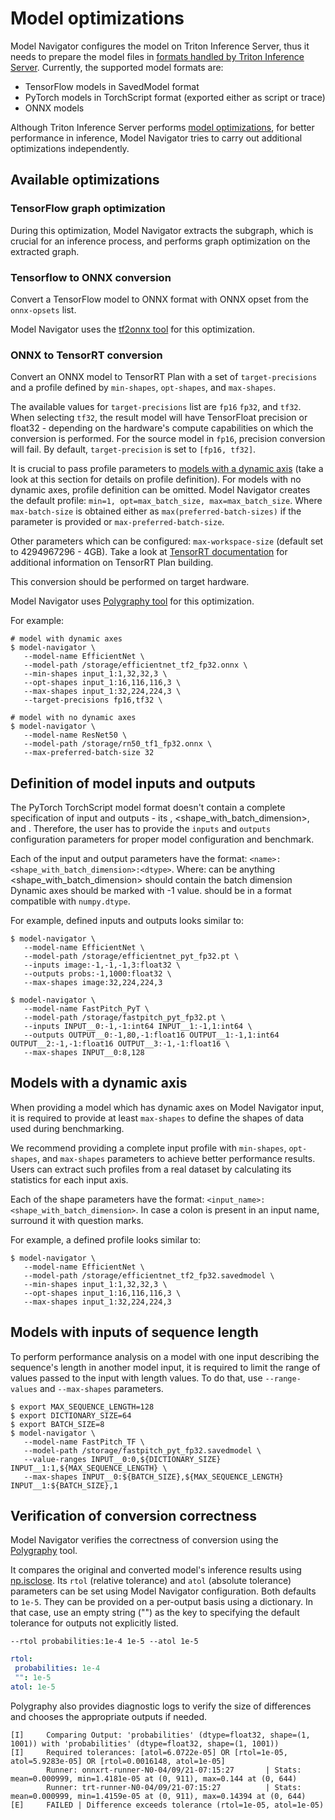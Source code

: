 <!--
Copyright (c) 2021, NVIDIA CORPORATION. All rights reserved.

Licensed under the Apache License, Version 2.0 (the "License");
you may not use this file except in compliance with the License.
You may obtain a copy of the License at

    http://www.apache.org/licenses/LICENSE-2.0

Unless required by applicable law or agreed to in writing, software
distributed under the License is distributed on an "AS IS" BASIS,
WITHOUT WARRANTIES OR CONDITIONS OF ANY KIND, either express or implied.
See the License for the specific language governing permissions and
limitations under the License.
-->
# Model optimizations

Model Navigator configures the model on Triton Inference Server,
thus it needs to prepare the model files in [formats handled by Triton Inference Server](https://github.com/triton-inference-server/server/blob/master/docs/model_repository.md#model-files).
Currently, the supported model formats are:
- TensorFlow models in SavedModel format
- PyTorch models in TorchScript format (exported either as script or trace)
- ONNX models

Although Triton Inference Server performs [model optimizations](https://github.com/triton-inference-server/server/blob/master/docs/optimization.md), for better performance in inference,
Model Navigator tries to carry out additional optimizations independently.

## Available optimizations

### TensorFlow graph optimization

During this optimization, Model Navigator extracts the subgraph, which is crucial for an inference process, and performs graph optimization on the extracted graph.

### Tensorflow to ONNX conversion

Convert a TensorFlow model to ONNX format with ONNX opset from the `onnx-opsets` list.

Model Navigator uses the [tf2onnx tool](https://github.com/onnx/tensorflow-onnx) for this optimization.

### ONNX to TensorRT conversion

Convert an ONNX model to TensorRT Plan with a set of `target-precisions`
and a profile defined by `min-shapes`, `opt-shapes`, and `max-shapes`.

The available values for `target-precisions` list are `fp16` `fp32`, and `tf32`.
When selecting `tf32`, the result model will have TensorFloat precision or float32 -
depending on the hardware's compute capabilities on which the conversion is performed.
For the source model in `fp16`, precision conversion will fail. By default, `target-precision` is set to `[fp16, tf32]`.

It is crucial to pass profile parameters to [models with a dynamic axis](#models-with-dynamic-axis)
(take a look at this section for details on profile definition).
For models with no dynamic axes, profile definition can be omitted. Model Navigator creates the default profile:
`min=1, opt=max_batch_size, max=max_batch_size`. Where `max-batch-size` is obtained either as
`max(preferred-batch-sizes)` if the parameter is provided or `max-preferred-batch-size`.

Other parameters which can be configured: `max-workspace-size` (default set to 4294967296 - 4GB).
Take a look at [TensorRT documentation](https://developer.nvidia.com/tensorrt) for additional information on TensorRT Plan building.

This conversion should be performed on target hardware.

Model Navigator uses [Polygraphy tool](https://github.com/NVIDIA/TensorRT/tree/master/tools/Polygraphy)
for this optimization.

For example:

```shell
# model with dynamic axes
$ model-navigator \
   --model-name EfficientNet \
   --model-path /storage/efficientnet_tf2_fp32.onnx \
   --min-shapes input_1:1,32,32,3 \
   --opt-shapes input_1:16,116,116,3 \
   --max-shapes input_1:32,224,224,3 \
   --target-precisions fp16,tf32 \

# model with no dynamic axes
$ model-navigator \
   --model-name ResNet50 \
   --model-path /storage/rn50_tf1_fp32.onnx \
   --max-preferred-batch-size 32
```

## Definition of model inputs and outputs

The PyTorch TorchScript model format doesn't contain a complete specification of input and outputs - its <name>, <shape_with_batch_dimension>, and <dtype>.
Therefore, the user has to provide the `inputs` and `outputs` configuration parameters for proper model configuration and benchmark.

Each of the input and output parameters have the format: `<name>:<shape_with_batch_dimension>:<dtype>`.
Where:
<name> can be anything
<shape_with_batch_dimension> should contain the batch dimension  Dynamic axes should be marked with -1 value.
<dtype> should be in a format compatible with `numpy.dtype`.

For example, defined inputs and outputs looks similar to:

```shell
$ model-navigator \
   --model-name EfficientNet \
   --model-path /storage/efficientnet_pyt_fp32.pt \
   --inputs image:-1,-1,-1,3:float32 \
   --outputs probs:-1,1000:float32 \
   --max-shapes image:32,224,224,3
```

```shell
$ model-navigator \
   --model-name FastPitch_PyT \
   --model-path /storage/fastpitch_pyt_fp32.pt \
   --inputs INPUT__0:-1,-1:int64 INPUT__1:-1,1:int64 \
   --outputs OUTPUT__0:-1,80,-1:float16 OUTPUT__1:-1,1:int64 OUTPUT__2:-1,-1:float16 OUTPUT__3:-1,-1:float16 \
   --max-shapes INPUT__0:8,128
```
## Models with a dynamic axis

When providing a model which has dynamic axes on Model Navigator input, it is required to provide at least `max-shapes`
to define the shapes of data used during benchmarking.

We recommend providing a complete input profile with `min-shapes`, `opt-shapes`, and `max-shapes` parameters to achieve better performance results.
Users can extract such profiles from a real dataset by calculating its statistics for each input axis.

Each of the shape parameters have the format: `<input_name>:<shape_with_batch_dimension>`.
In case a colon is present in an input name, surround it with question marks.

For example,  a defined profile looks similar to:

```shell
$ model-navigator \
   --model-name EfficientNet \
   --model-path /storage/efficientnet_tf2_fp32.savedmodel \
   --min-shapes input_1:1,32,32,3 \
   --opt-shapes input_1:16,116,116,3 \
   --max-shapes input_1:32,224,224,3
```

## Models with inputs of sequence length

To perform performance analysis on a model with one input describing the sequence's
length in another model input, it is required to limit the range of values passed
to the input with length values.
To do that, use `--range-values` and `--max-shapes` parameters.

```shell
$ export MAX_SEQUENCE_LENGTH=128
$ export DICTIONARY_SIZE=64
$ export BATCH_SIZE=8
$ model-navigator \
   --model-name FastPitch_TF \
   --model-path /storage/fastpitch_pyt_fp32.savedmodel \
   --value-ranges INPUT__0:0,${DICTIONARY_SIZE} INPUT__1:1,${MAX_SEQUENCE_LENGTH} \
   --max-shapes INPUT__0:${BATCH_SIZE},${MAX_SEQUENCE_LENGTH} INPUT__1:${BATCH_SIZE},1
```

## Verification of conversion correctness

Model Navigator verifies the correctness of conversion using the [Polygraphy](https://github.com/NVIDIA/TensorRT/tree/master/tools/Polygraphy/) tool.

It compares the original and converted model's inference results using [np.isclose](https://numpy.org/doc/stable/reference/generated/numpy.allclose.html).
Its `rtol` (relative tolerance) and `atol` (absolute tolerance) parameters
can be set using Model Navigator configuration. Both defaults to `1e-5`.
They can be provided on a per-output basis using a dictionary.
In that case, use an empty string ("") as the key to specifying the default tolerance for outputs not explicitly listed.

```shell
--rtol probabilities:1e-4 1e-5 --atol 1e-5
```

```yaml
rtol:
 probabilities: 1e-4
 "": 1e-5
atol: 1e-5
```

Polygraphy also provides diagnostic logs to verify the size of differences and chooses the appropriate outputs if needed.

```
[I]     Comparing Output: 'probabilities' (dtype=float32, shape=(1, 1001)) with 'probabilities' (dtype=float32, shape=(1, 1001))
[I]     Required tolerances: [atol=6.0722e-05] OR [rtol=1e-05, atol=5.9283e-05] OR [rtol=0.0016148, atol=1e-05]
        Runner: onnxrt-runner-N0-04/09/21-07:15:27       | Stats: mean=0.000999, min=1.4181e-05 at (0, 911), max=0.144 at (0, 644)
        Runner: trt-runner-N0-04/09/21-07:15:27          | Stats: mean=0.000999, min=1.4159e-05 at (0, 911), max=0.14394 at (0, 644)
[E]     FAILED | Difference exceeds tolerance (rtol=1e-05, atol=1e-05)
```
